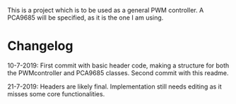 This is a project which is to be used as a general PWM controller.
A PCA9685 will be specified, as it is the one I am using.


Changelog
==================================================================
10-7-2019:
First commit with basic header code, making a structure for both the PWMcontroller and PCA9685 classes.
Second commit with this readme.

21-7-2019:
Headers are likely final. Implementation still needs editing as it misses some core functionalities.
